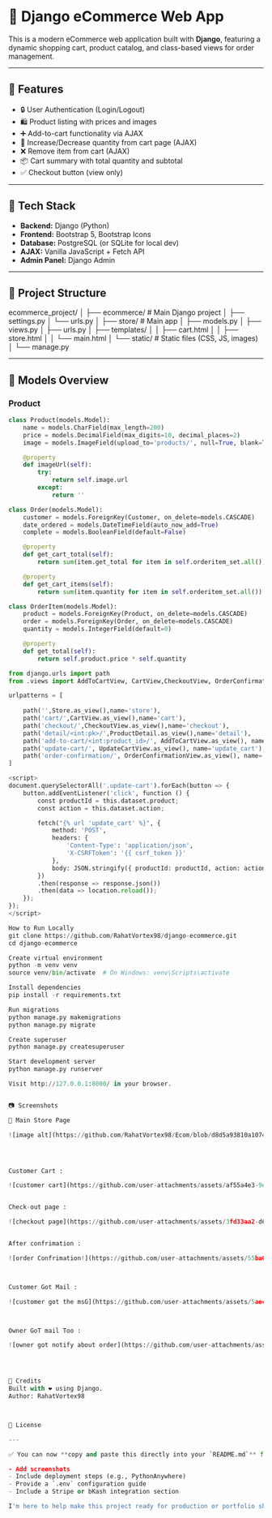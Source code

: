 

# 🛒 Django eCommerce Web App

This is a modern eCommerce web application built with **Django**, featuring a dynamic shopping cart, product catalog, and class-based views for order management.

---

## 🚀 Features

- 🔒 User Authentication (Login/Logout)
- 🛍️ Product listing with prices and images
- ➕ Add-to-cart functionality via AJAX
- 🔄 Increase/Decrease quantity from cart page (AJAX)
- ❌ Remove item from cart (AJAX)
- 📦 Cart summary with total quantity and subtotal
- ✅ Checkout button (view only)

---

## 🧠 Tech Stack

- **Backend:** Django (Python)
- **Frontend:** Bootstrap 5, Bootstrap Icons
- **Database:** PostgreSQL (or SQLite for local dev)
- **AJAX:** Vanilla JavaScript + Fetch API
- **Admin Panel:** Django Admin

---

## 📁 Project Structure
ecommerce_project/
│
├── ecommerce/ # Main Django project
│ ├── settings.py
│ └── urls.py
│
├── store/ # Main app
│ ├── models.py
│ ├── views.py
│ ├── urls.py
│ ├── templates/
│ │ ├── cart.html
│ │ ├── store.html
│ │ └── main.html
│ └── static/ # Static files (CSS, JS, images)
│
└── manage.py


---

## 🧾 Models Overview

### Product

```python
class Product(models.Model):
    name = models.CharField(max_length=200)
    price = models.DecimalField(max_digits=10, decimal_places=2)
    image = models.ImageField(upload_to='products/', null=True, blank=True)

    @property
    def imageUrl(self):
        try:
            return self.image.url
        except:
            return ''

class Order(models.Model):
    customer = models.ForeignKey(Customer, on_delete=models.CASCADE)
    date_ordered = models.DateTimeField(auto_now_add=True)
    complete = models.BooleanField(default=False)

    @property
    def get_cart_total(self):
        return sum(item.get_total for item in self.orderitem_set.all())

    @property
    def get_cart_items(self):
        return sum(item.quantity for item in self.orderitem_set.all())

class OrderItem(models.Model):
    product = models.ForeignKey(Product, on_delete=models.CASCADE)
    order = models.ForeignKey(Order, on_delete=models.CASCADE)
    quantity = models.IntegerField(default=0)

    @property
    def get_total(self):
        return self.product.price * self.quantity

from django.urls import path
from .views import AddToCartView, CartView,CheckoutView, OrderConfirmationView,Store,ProductDetail, UpdateCartView

urlpatterns = [
    
    path('',Store.as_view(),name='store'),
    path('cart/',CartView.as_view(),name='cart'),
    path('checkout/',CheckoutView.as_view(),name='checkout'),
    path('detail/<int:pk>/',ProductDetail.as_view(),name='detail'),
    path('add-to-cart/<int:product_id>/', AddToCartView.as_view(), name='add_to_cart'),
    path('update-cart/', UpdateCartView.as_view(), name='update_cart'),
    path('order-confirmation/', OrderConfirmationView.as_view(), name='order_confirmation'),
]

<script>
document.querySelectorAll('.update-cart').forEach(button => {
    button.addEventListener('click', function () {
        const productId = this.dataset.product;
        const action = this.dataset.action;

        fetch("{% url 'update_cart' %}", {
            method: 'POST',
            headers: {
                'Content-Type': 'application/json',
                'X-CSRFToken': '{{ csrf_token }}'
            },
            body: JSON.stringify({ productId: productId, action: action })
        })
        .then(response => response.json())
        .then(data => location.reload());
    });
});
</script>

How to Run Locally
git clone https://github.com/RahatVortex98/django-ecommerce.git
cd django-ecommerce

Create virtual environment
python -m venv venv
source venv/bin/activate  # On Windows: venv\Scripts\activate

Install dependencies
pip install -r requirements.txt

Run migrations
python manage.py makemigrations
python manage.py migrate

Create superuser
python manage.py createsuperuser

Start development server
python manage.py runserver

Visit http://127.0.0.1:8000/ in your browser.


📷 Screenshots

🏬 Main Store Page

![image alt](https://github.com/RahatVortex98/Ecom/blob/d8d5a93810a1074c8fa59cccc4b93bed62133f89/store!.PNG)




Customer Cart :

![customer cart](https://github.com/user-attachments/assets/af55a4e3-9e6c-4a21-92eb-be14d7f0346b)


Check-out page :

![checkout page](https://github.com/user-attachments/assets/3fd33aa2-d601-4fc4-b8e1-ec2657e8e539)


After confrimation :

![order Confrimation!](https://github.com/user-attachments/assets/55ba01a6-97a9-4c73-afe2-c09eff2ea4ba)



Customer Got Mail :

![customer got the msG](https://github.com/user-attachments/assets/5aecdde7-260b-457c-98ed-302afabacbe5)



Owner GoT mail Too :

![owner got notify about order](https://github.com/user-attachments/assets/7d3a84f9-7488-4437-8e99-187a3cbe1b40)




🙌 Credits
Built with ❤️ using Django.
Author: RahatVortex98



📄 License

---

✅ You can now **copy and paste this directly into your `README.md`** file on GitHub. Let me know if you'd like me to:

- Add screenshots
- Include deployment steps (e.g., PythonAnywhere)
- Provide a `.env` configuration guide
- Include a Stripe or bKash integration section

I'm here to help make this project ready for production or portfolio showcase.




